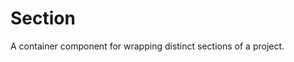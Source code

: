 # Section

<p class="text_lead">A container component for wrapping distinct sections of a project.</p>
